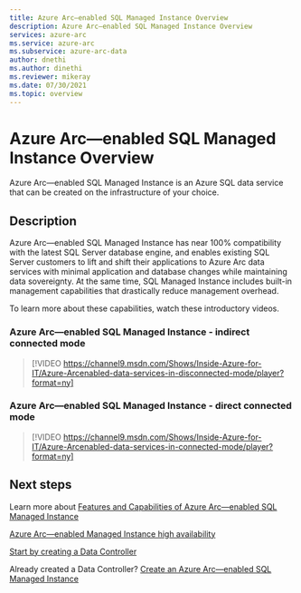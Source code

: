 ```yaml
---
title: Azure Arc—enabled SQL Managed Instance Overview
description: Azure Arc—enabled SQL Managed Instance Overview
services: azure-arc
ms.service: azure-arc
ms.subservice: azure-arc-data
author: dnethi
ms.author: dinethi
ms.reviewer: mikeray
ms.date: 07/30/2021
ms.topic: overview
---
```


# Azure Arc—enabled SQL Managed Instance Overview

Azure Arc—enabled SQL Managed Instance is an Azure SQL data service that can be created on the infrastructure of your choice. 


## Description

Azure Arc—enabled SQL Managed Instance has near 100% compatibility with the latest SQL Server database engine, and enables existing SQL Server customers to lift and shift their applications to Azure Arc data services with minimal application and database changes while maintaining data sovereignty. At the same time, SQL Managed Instance includes built-in management capabilities that drastically reduce management overhead. 

To learn more about these capabilities, watch these introductory videos.

### Azure Arc—enabled SQL Managed Instance - indirect connected mode

> [!VIDEO https://channel9.msdn.com/Shows/Inside-Azure-for-IT/Azure-Arcenabled-data-services-in-disconnected-mode/player?format=ny]

### Azure Arc—enabled SQL Managed Instance - direct connected mode

> [!VIDEO https://channel9.msdn.com/Shows/Inside-Azure-for-IT/Azure-Arcenabled-data-services-in-connected-mode/player?format=ny]

## Next steps

Learn more about [Features and Capabilities of Azure Arc—enabled SQL Managed Instance](managed-instance-features.md)

[Azure Arc—enabled Managed Instance high availability](managed-instance-high-availability.md)

[Start by creating a Data Controller](create-data-controller.md)

Already created a Data Controller? [Create an Azure Arc—enabled SQL Managed Instance](create-sql-managed-instance.md)
